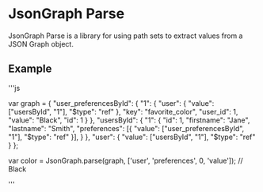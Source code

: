 # JsonGraph Parse
JsonGraph Parse is a library for using path sets to extract values from a JSON Graph object.


## Example

'''js

var graph = {
    "user_preferencesById": {
        "1": {
            "user": {
                "value": ["usersById", "1"],
                "$type": "ref"
            },
            "key": "favorite_color",
            "user_id": 1,
            "value": "Black",
            "id": 1
        }
    },
    "usersById": {
        "1": {
            "id": 1,
            "firstname": "Jane",
            "lastname": "Smith",
            "preferences": [{
                "value": ["user_preferencesById", "1"],
                "$type": "ref"
            }],
        }
    },
    "user": {
        "value": ["usersById", "1"],
        "$type": "ref"
    }
};


var color = JsonGraph.parse(graph, ['user', 'preferences', 0, 'value']); // Black

'''
